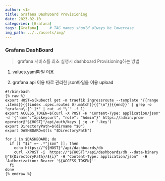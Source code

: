 ```yaml
---
author: <1>
title: Grafana DashBoard Provisioning
date: 2023-02-10
categories: [Grafana]
tags: [Grafana]     # TAG names should always be lowercase
img_path: ../../assets/img/
---
```


### Grafana DashBoard


> grafana 서비스를 최초 실행시 dashboard Provisioning하는 방법

1. values.yaml파일 이용

2. grafana api 이용 따로 관리한 json파일을 이용 upload

```shell
#!/bin/bash
{% raw %}
export HOST=$(kubectl get -n traefik ingressroute --template '{{range .items}}{{(index .spec.routes 0).match}}{{"\n"}}{{end}}' | grep -o "grafana\.[^']*" | cut -d "\`" -f 1)
export ACCESS_TOKEN=$(curl -X POST -H "Content-Type: application/json" -d '{"name":"apikeycurl", "role": "Admin"}' https://admin:prom-operator@"${HOST}"/api/auth/keys | jq -r '.key')
export DirectoryPath=$(dirname "$0")
export DASHBOARD=$(ls "$DirectoryPath")

for i in $DASHBOARD; do
  if [[ "$i" =~ .*"json" ]]; then
    echo https://"${HOST}"/api/dashboards/db
    curl -XPOST -i  https://"${HOST}"/api/dashboards/db --data-binary @"${DirectoryPath}/${i}" -H "Content-Type: application/json"  -H 'Authorization: Bearer '${ACCESS_TOKEN}''
  fi
done
{% endraw %}
```
